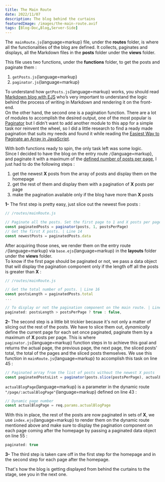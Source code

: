 ```yaml
---
title: The Main Route
date: 2022/11/07
description: The blog behind the curtains
featuredImage: /images/the-main-route.avif
tags: [Blog-Doc,Blog,Server-Side]
---
```

The` mainRoute.js`{language=markup} file, under the **routes** folder, is where all the functionalities of the blog are defined. It collects, paginates and displays, all the Markdown files in the **posts** folder under the **views** folder.

This file uses two functions, under the **functions** folder, to get the posts and paginate them :

1. `getPosts.js`{language=markup}
2. `paginator.js`{language=markup}

To understand how `getPosts.js`{language=markup} works, you should read [Markdown blog with EJS](https://lebcit.github.io/posts/markdown-blog-with-ejs/) who’s very important to understand the logic behind the process of writing in Markdown and rendering it on the front-end.  
On the other hand, the second one is a pagination function. There are a lot of modules to accomplish the desired output, one of the most popular is [Paginator](https://www.npmjs.com/package/paginator) but I didn't want to add another module to this app for a simple task nor reinvent the wheel, so I did a little research to find a ready made pagination that suits my needs and found it while reading the [Easiest Way to Paginate an Array in JavaScript](https://shouts.dev/articles/easiest-way-to-paginate-an-array-in-javascript).

With both functions ready to spin, the only task left was some logic.  
Since I decided to have the blog on the entry route `/`{language=markup}, and paginate it with a maximum of the [defined number of posts per page](/admin-config-site/#posts-per-page), I just had to do the following steps :

1. get the newest **X** posts from the array of posts and display them on the homepage
2. get the rest of them and display them with a pagination of **X** posts per page
3. make the pagination available only if the blog have more than **X** posts

**1-** The first step is pretty easy, just slice out the newest five posts :

```js
// /routes/mainRoute.js

// Paginate all the posts. Set the first page to 1 and X posts per page. | Line 13
const paginatedPosts = paginator(posts, 1, postsPerPage)
// Get the first X posts. | Line 14
const newestPosts = paginatedPosts.data
```

After acquiring those ones, we render them on the entry route `/`{language=markup} via `base.ejs`{language=markup} in the **layouts** folder under the **views** folder.  
To know if the first page should be paginated or not, we pass a data object that will display the pagination component only if the length off all the posts is greater than **X** :

```js
// /routes/mainRoute.js

// Get the total number of posts. | Line 16
const postsLength = paginatedPosts.total
...

// To display or not the pagination component on the main route. | Line 34
paginated: postsLength > postsPerPage ? true : false,
```

**2-** The second step is a little bit trickier because it's not only a matter of slicing out the rest of the posts. We have to slice them out, _dynamically_ define the current page for each set once paginated, paginate them by a maximum of **X** posts per page. This is where `paginator.js`{language=markup} function steps in to achieve this goal and returns the actual page, the previous page, the next page, the sliced posts' total, the total of the pages and the sliced posts themselves. We use this function in `mainRoute.js`{language=markup} to accomplish this task on line 45 :

```js
// Paginated array from the list of posts without the newest X posts
const paginatedPostsList = paginator(posts.slice(postsPerPage), actualBlogPage, postsPerPage)
```

`actualBlogPage`{language=markup} is a parameter in the dynamic route `"/page/:actualBlogPage"`{language=markup} defined on line 43 :

```js
// Dynamic page number
const actualBlogPage = req.params.actualBlogPage
```

With this in place, the rest of the posts are now paginated in sets of **X**, we use `index.ejs`{language=markup} to render them on the dynamic route mentioned above and make sure to display the pagination component on each page coming after the homepage by passing a paginated data object on line 55 :

```js
paginated: true
```

**3-** The third step is taken care off in the first step for the homepage and in the second step for each page after the homepage.

That's how the blog is getting displayed from behind the curtains to the stage, see you in the next one.
